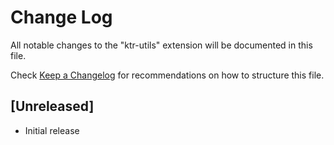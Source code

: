 # Change Log

All notable changes to the "ktr-utils" extension will be documented in this file.

Check [Keep a Changelog](http://keepachangelog.com/) for recommendations on how to structure this file.

## [Unreleased]

- Initial release